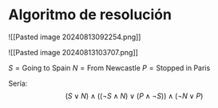 # Algoritmo de resolución
![[Pasted image 20240813092254.png]]

![[Pasted image 20240813103707.png]]

$S=\text{Going to Spain}$
$N=\text{From Newcastle}$
$P=\text{Stopped in Paris}$

Sería:
$$
(S\vee N)\land((\neg S\land N)\vee(P\land \neg S))\land(\neg N\vee P)
$$

